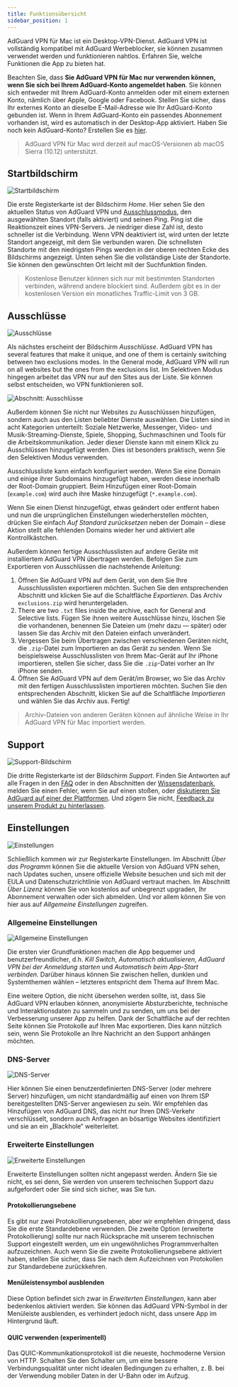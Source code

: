 ```yaml
---
title: Funktionsübersicht
sidebar_position: 1
---
```


AdGuard VPN für Mac ist ein Desktop-VPN-Dienst. AdGuard VPN ist vollständig kompatibel mit AdGuard Werbeblocker, sie können zusammen verwendet werden und funktionieren nahtlos. Erfahren Sie, welche Funktionen die App zu bieten hat.

Beachten Sie, dass **Sie AdGuard VPN für Mac nur verwenden können, wenn Sie sich bei Ihrem AdGuard-Konto angemeldet haben**. Sie können sich entweder mit Ihrem AdGuard-Konto anmelden oder mit einem externen Konto, nämlich über Apple, Google oder Facebook. Stellen Sie sicher, dass Ihr externes Konto an dieselbe E-Mail-Adresse wie Ihr AdGuard-Konto gebunden ist. Wenn in Ihrem AdGuard-Konto ein passendes Abonnement vorhanden ist, wird es automatisch in der Desktop-App aktiviert. Haben Sie noch kein AdGuard-Konto? Erstellen Sie es [hier](https://auth.adguard.com/registration.html).

> AdGuard VPN für Mac wird derzeit auf macOS-Versionen ab macOS Sierra (10.12) unterstützt.

## Startbildschirm

![Startbildschirm](https://cdn.adguard.com/public/Adguard/Blog/mac-vpn-main.png)

Die erste Registerkarte ist der Bildschirm *Home*. Hier sehen Sie den aktuellen Status von AdGuard VPN und [Ausschlussmodus](#exclusions), den ausgewählten Standort (falls aktiviert) und seinen Ping. Ping ist die Reaktionszeit eines VPN-Servers. Je niedriger diese Zahl ist, desto schneller ist die Verbindung. Wenn VPN deaktiviert ist, wird unten der letzte Standort angezeigt, mit dem Sie verbunden waren. Die schnellsten Standorte mit den niedrigsten Pings werden in der oberen rechten Ecke des Bildschirms angezeigt. Unten sehen Sie die vollständige Liste der Standorte. Sie können den gewünschten Ort leicht mit der Suchfunktion finden.

> Kostenlose Benutzer können sich nur mit bestimmten Standorten verbinden, während andere blockiert sind. Außerdem gibt es in der kostenlosen Version ein monatliches Traffic-Limit von 3 GB.

## Ausschlüsse

![Ausschlüsse](https://cdn.adguard.com/public/Adguard/Blog/vpn/release/VPN_for_Mac/exclusions.png)

Als nächstes erscheint der Bildschirm *Ausschlüsse*. AdGuard VPN has several features that make it unique, and one of them is certainly switching between two exclusions modes. In the General mode, AdGuard VPN will run on all websites but the ones from the exclusions list. Im Selektiven Modus hingegen arbeitet das VPN nur auf den Sites aus der Liste. Sie können selbst entscheiden, wo VPN funktionieren soll.

![Abschnitt: Ausschlüsse](https://cdn.adguard.com/public/Adguard/Blog/services.png)

Außerdem können Sie nicht nur Websites zu Ausschlüssen hinzufügen, sondern auch aus den Listen beliebter Dienste auswählen. Die Listen sind in acht Kategorien unterteilt: Soziale Netzwerke, Messenger, Video- und Musik-Streaming-Dienste, Spiele, Shopping, Suchmaschinen und Tools für die Arbeitskommunikation. Jeder dieser Dienste kann mit einem Klick zu Ausschlüssen hinzugefügt werden. Dies ist besonders praktisch, wenn Sie den Selektiven Modus verwenden.

Ausschlussliste kann einfach konfiguriert werden. Wenn Sie eine Domain und einige ihrer Subdomains hinzugefügt haben, werden diese innerhalb der Root-Domain gruppiert. Beim Hinzufügen einer Root-Domain (`example.com`) wird auch ihre Maske hinzugefügt (`*.example.com`).

Wenn Sie einen Dienst hinzugefügt, etwas geändert oder entfernt haben und nun die ursprünglichen Einstellungen wiederherstellen möchten, drücken Sie einfach *Auf Standard zurücksetzen* neben der Domain – diese Aktion stellt alle fehlenden Domains wieder her und aktiviert alle Kontrollkästchen.

Außerdem können fertige Ausschlusslisten auf andere Geräte mit installiertem AdGuard VPN übertragen werden. Befolgen Sie zum Exportieren von Ausschlüssen die nachstehende Anleitung:

1. Öffnen Sie AdGuard VPN auf dem Gerät, von dem Sie Ihre Ausschlusslisten exportieren möchten. Suchen Sie den entsprechenden Abschnitt und klicken Sie auf die Schaltfläche *Exportieren*. Das Archiv `exclusions.zip` wird heruntergeladen.
2. There are two `.txt` files inside the archive, each for General and Selective lists. Fügen Sie ihnen weitere Ausschlüsse hinzu, löschen Sie die vorhandenen, benennen Sie Dateien um (mehr dazu — später) oder lassen Sie das Archiv mit den Dateien einfach unverändert.
3. Vergessen Sie beim Übertragen zwischen verschiedenen Geräten nicht, die `.zip`-Datei zum Importieren an das Gerät zu senden. Wenn Sie beispielsweise Ausschlusslisten von Ihrem Mac-Gerät auf Ihr iPhone importieren, stellen Sie sicher, dass Sie die `.zip`-Datei vorher an Ihr iPhone senden.
4. Öffnen Sie AdGuard VPN auf dem Gerät/im Browser, wo Sie das Archiv mit den fertigen Ausschlusslisten importieren möchten. Suchen Sie den entsprechenden Abschnitt, klicken Sie auf die Schaltfläche *Importieren* und wählen Sie das Archiv aus. Fertig!

> Archiv-Dateien von anderen Geräten können auf ähnliche Weise in Ihr AdGuard VPN für Mac importiert werden.

## Support

![Support-Bildschirm](https://cdn.adguard.com/public/Adguard/Blog/vpn/release/VPN_for_Mac/support.png)

Die dritte Registerkarte ist der Bildschirm *Support*. Finden Sie Antworten auf alle Fragen in den [FAQ](https://adguard-vpn.com/en/welcome.html#faq) oder in den Abschnitten der [Wissensdatenbank](/intro.md), melden Sie einen Fehler, wenn Sie auf einen stoßen, oder [diskutieren Sie AdGuard auf einer der Plattformen](https://adguard.com/en/discuss.html). Und zögern Sie nicht, [Feedback zu unserem Produkt zu hinterlassen](https://surveys.adguard.com/en/vpn_mac/form.html).

## Einstellungen

![Einstellungen](https://cdn.adguard.com/public/Adguard/Blog/vpn/release/VPN_for_Mac/settings.png)

Schließlich kommen wir zur Registerkarte Einstellungen. Im Abschnitt *Über das Programm* können Sie die aktuelle Version von AdGuard VPN sehen, nach Updates suchen, unsere offizielle Website besuchen und sich mit der EULA und Datenschutzrichtlinie von AdGuard vertraut machen. Im Abschnitt *Über Lizenz* können Sie von kostenlos auf unbegrenzt upgraden, Ihr Abonnement verwalten oder sich abmelden. Und vor allem können Sie von hier aus auf *Allgemeine Einstellungen* zugreifen.

### Allgemeine Einstellungen

![Allgemeine Einstellungen](https://cdn.adguard.com/public/Adguard/Blog/vpn/release/VPN_for_Mac/general-settings.png)

Die ersten vier Grundfunktionen machen die App bequemer und benutzerfreundlicher, d.h. *Kill Switch*, *Automatisch aktualisieren*, *AdGuard VPN bei der Anmeldung starten* und *Automatisch beim App-Start verbinden*. Darüber hinaus können Sie zwischen hellen, dunklen und Systemthemen wählen – letzteres entspricht dem Thema auf Ihrem Mac.

Eine weitere Option, die nicht übersehen werden sollte, ist, dass Sie AdGuard VPN erlauben können, anonymisierte Absturzberichte, technische und Interaktionsdaten zu sammeln und zu senden, um uns bei der Verbesserung unserer App zu helfen. Dank der Schaltfläche auf der rechten Seite können Sie Protokolle auf Ihren Mac exportieren. Dies kann nützlich sein, wenn Sie Protokolle an Ihre Nachricht an den Support anhängen möchten.

### DNS-Server

![DNS-Server](https://cdn.adguard.com/public/Adguard/Blog/vpn/release/VPN_for_Mac/dns.png)

Hier können Sie einen benutzerdefinierten DNS-Server (oder mehrere Server) hinzufügen, um nicht standardmäßig auf einen von Ihrem ISP bereitgestellten DNS-Server angewiesen zu sein. Wir empfehlen das Hinzufügen von AdGuard DNS, das nicht nur Ihren DNS-Verkehr verschlüsselt, sondern auch Anfragen an bösartige Websites identifiziert und sie an ein „Blackhole“ weiterleitet.

### Erweiterte Einstellungen

![Erweiterte Einstellungen](https://cdn.adguard.com/public/Adguard/Blog/vpn/release/VPN_for_Mac/advanced-settings.png)

Erweiterte Einstellungen sollten nicht angepasst werden. Ändern Sie sie nicht, es sei denn, Sie werden von unserem technischen Support dazu aufgefordert oder Sie sind sich sicher, was Sie tun.

#### Protokollierungsebene
Es gibt nur zwei Protokollierungsebenen, aber wir empfehlen dringend, dass Sie die erste Standardebene verwenden. Die zweite Option (erweiterte Protokollierung) sollte nur nach Rücksprache mit unserem technischen Support eingestellt werden, um ein ungewöhnliches Programmverhalten aufzuzeichnen. Auch wenn Sie die zweite Protokollierungsebene aktiviert haben, stellen Sie sicher, dass Sie nach dem Aufzeichnen von Protokollen zur Standardebene zurückkehren.

#### Menüleistensymbol ausblenden
Diese Option befindet sich zwar in *Erweiterten Einstellungen*, kann aber bedenkenlos aktiviert werden. Sie können das AdGuard VPN-Symbol in der Menüleiste ausblenden, es verhindert jedoch nicht, dass unsere App im Hintergrund läuft.

#### QUIC verwenden (experimentell)

Das QUIC-Kommunikationsprotokoll ist die neueste, hochmoderne Version von HTTP. Schalten Sie den Schalter um, um eine bessere Verbindungsqualität unter nicht idealen Bedingungen zu erhalten, z. B. bei der Verwendung mobiler Daten in der U-Bahn oder im Aufzug.
